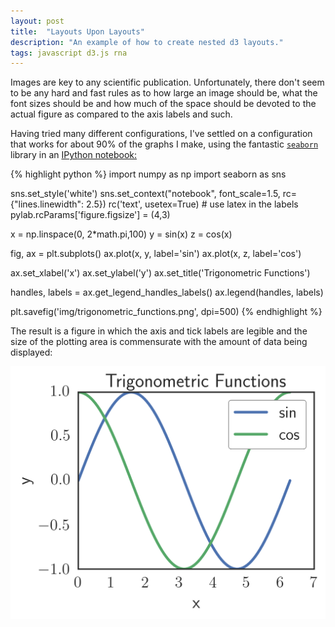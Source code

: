 ```yaml
---
layout: post
title:  "Layouts Upon Layouts"
description: "An example of how to create nested d3 layouts."
tags: javascript d3.js rna
---
```

<meta charset="utf-8"> 
<img itemprop="image" src="/img/layouts_upon_layouts_itemprop.png" style='display:none' width=200 height=130>

Images are key to any scientific publication. Unfortunately, there don't
seem to be any hard and fast rules as to how large an image should be, what
the font sizes should be and how much of the space should be devoted to 
the actual figure as compared to the axis labels and such.

Having tried many different configurations, I've settled on a configuration
that works for about 90% of the graphs I make, using the fantastic
<a href="http://stanford.edu/~mwaskom/software/seaborn/">`seaborn`</a>
library in an <a href="http://ipython.org/notebook.html">IPython notebook:</a>

{% highlight python %}
import numpy as np
import seaborn as sns

sns.set_style('white')
sns.set_context("notebook", font_scale=1.5, rc={"lines.linewidth": 2.5})
rc('text', usetex=True)    # use latex in the labels
pylab.rcParams['figure.figsize'] = (4,3)

x = np.linspace(0, 2*math.pi,100)
y = sin(x)
z = cos(x)

fig, ax = plt.subplots()
ax.plot(x, y, label='sin')
ax.plot(x, z, label='cos')

ax.set_xlabel('x')
ax.set_ylabel('y')
ax.set_title('Trigonometric Functions')

handles, labels = ax.get_legend_handles_labels()
ax.legend(handles, labels)

plt.savefig('img/trigonometric_functions.png', dpi=500)
{% endhighlight %}


The result is a figure in which the axis and tick labels are legible and
the size of the plotting area is commensurate with the amount of data 
being displayed:

![simple proportional plot](/img/trigonometric_functions.png)

